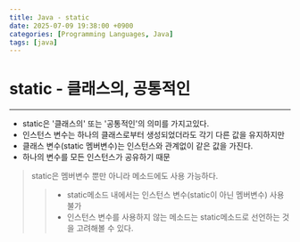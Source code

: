 ```yaml
---
title: Java - static
date: 2025-07-09 19:38:00 +0900
categories: [Programming Languages, Java]
tags: [java]
---
```


# static - 클래스의, 공통적인
---
- static은 '클래스의' 또는 '공통적인'의 의미를 가지고있다.
- 인스턴스 변수는 하나의 클래스로부터 생성되었더라도 각기 다른 값을 유지하지만
- 클래스 변수(static 멤버변수)는 인스턴스와 관계없이 같은 값을 가진다.
- 하나의 변수를 모든 인스턴스가 공유하기 때문

> static은 멤버변수 뿐만 아니라 메소드에도 사용 가능하다.
>> - static메소드 내에서는 인스턴스 변수(static이 아닌 멤버변수) 사용 불가
>> - 인스턴스 변수를 사용하지 않는 메소드는 static메소드로 선언하는 것을 고려해볼 수 있다.
